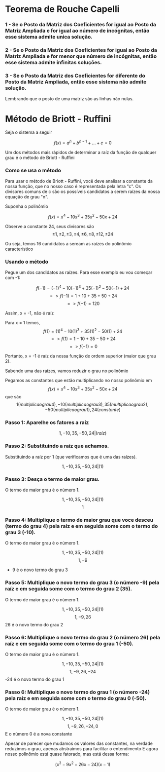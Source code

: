 <h1>Teorema de Rouche Capelli</h1>

### 1 - Se o Posto da Matriz dos Coeficientes for igual ao Posto da Matriz Ampliada e for igual ao número de incógnitas, então esse sistema admite unica solução.
### 2 - Se o Posto da Matriz dos Coeficientes for igual ao Posto da Matriz Ampliada e for menor que número de incógnitas, então esse sistema admite infinitas soluções.
### 3 - Se o Posto da Matriz dos Coeficientes for diferente do Posto da Matriz Ampliada, então esse sistema não admite solução.

Lembrando que o posto de uma matriz são as linhas não nulas.

<h1>Método de Briott - Ruffini</h1>

Seja o sistema a seguir

$$f(x) = {a^{n} + b^{n-1} + ... + c = 0}$$

Um dos métodos mais rápidos de determinar a raíz da função de qualquer grau é o método de Briott - Ruffini

### Como se usa o método

Para usar o método de Briott - Ruffini, você deve analisar a constante da nossa função, que no nosso caso é representada pela letra "c".
Os divisores comuns de c são os possíveis candidatos a serem raízes da nossa equação de grau "n".

Suponha o polinômio 

$$f(x) = {x^{4} - 10x^{3} +35x^{2} - 50x + 24}$$

Observe a constante 24, seus divisores são $${±1, ±2, ±3, ±4, ±6, ±8, ± 12, ±24}$$

Ou seja, temos 16 candidatos a seream as raízes do polinômio característico

### Usando o método

Pegue um dos candidatos as raízes. Para esse exemplo eu vou começar com -1:

$${f(-1) = (-1)^{4} - 10(-1)^{3} +35(-1)^{2} - 50(-1) + 24}$$
$${=> f(-1) = 1 + 10 + 35 + 50 + 24}$$
$${=> f(-1) = 120}$$

Assim, x = -1, não é raíz

Para x = 1 temos,
$${f(1) = (1)^{4} - 10(1)^{3} +35(1)^{2} - 50(1) + 24}$$
$${=> f(1) = 1 - 10 + 35 - 50 + 24}$$
$${=> f(-1) = 0}$$

Portanto, x = -1 é raíz da nossa função de ordem superior (maior que grau 2).

Sabendo uma das raízes, vamos reduzir o grau no polinômio

Pegamos as constantes que estão multiplicando no nosso polinômio em $$f(x) = {x^{4} - 10x^{3} +35x^{2} - 50x + 24}$$
que são
$${ 1( multiplica o grau 4), -10( multiplica o grau 3), 35( multiplica o grau 2), -50( multiplica o grau 1), 24(constante)}$$

### Passo 1: Aparelhe os fatores a raíz
$${1,  -10,  35,  -50,  24 | (raíz)}$$

### Passo 2: Substituindo a raíz que achamos.
Substituindo a raíz por 1 (que verificamos que é uma das raízes).

$${1,  -10,  35,  -50,  24 | ( 1 )}$$

### Passo 3: Desça o termo de maior grau.
O termo de maior grau é o número 1.

$${1,  -10,  35,  -50,  24 | ( 1 )}$$
$${1}$$

### Passo 4: Multiplique o termo de maior grau que voce desceu (termo do grau 4) pela raíz e em seguida some com o termo do grau 3 (-10).
O termo de maior grau é o número 1.

$${1,  -10,  35,  -50,  24 | ( 1 )}$$
$${1,  -9}$$
- 9 é o novo termo do grau 3

### Passo 5: Multiplique o novo termo do grau 3 (o número -9) pela raíz e em seguida some com o termo do grau 2 (35).
O termo de maior grau é o número 1.

$${1,  -10,  35,  -50,  24 | ( 1 )}$$
$${1,  -9,   26}$$
26 é o novo termo do grau 2

### Passo 6: Multiplique o novo termo do grau 2 (o número 26) pela raíz e em seguida some com o termo do grau 1 (-50).
O termo de maior grau é o número 1.

$${1,  -10,  35,  -50,  24 | ( 1 )}$$
$${1,  -9,   26,  -24}$$
-24 é o novo termo do grau 1

### Passo 6: Multiplique o novo termo do grau 1 (o número -24) pela raíz e em seguida some com o termo do grau 0 (-50).
O termo de maior grau é o número 1.

$${1,  -10,  35,  -50,  24 | ( 1 )}$$
$${1,  -9,   26,  -24,  0}$$
E o número 0 é a nova constante

Apesar de parecer que mudamos os valores das constantes, na verdade reduzimos o grau, apenas abstraimos para facilitar o entendimento
E agora nosso polinômio está quase fatorado, mas está dessa forma: 

$${(x^{3} - 9x^{2} + 26x - 24)(x - 1)}$$
